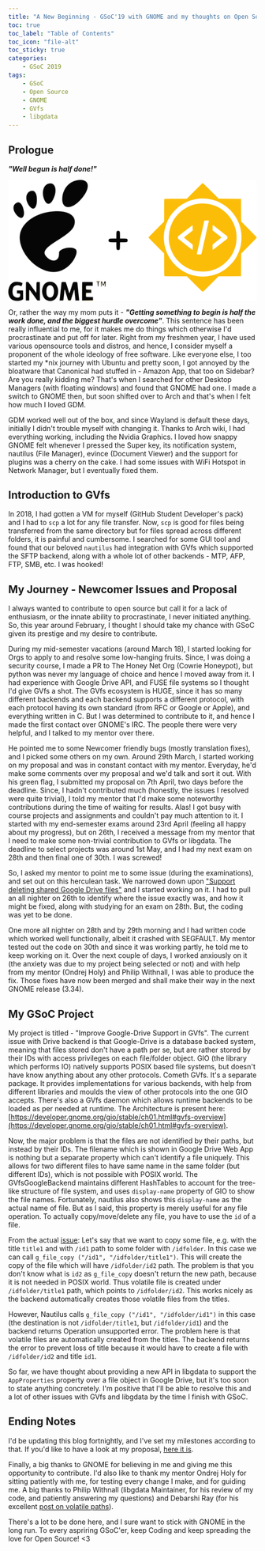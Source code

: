 ```yaml
---
title: "A New Beginning - GSoC'19 with GNOME and my thoughts on Open Source"
toc: true
toc_label: "Table of Contents"
toc_icon: "file-alt"
toc_sticky: true
categories: 
    - GSoC 2019
tags: 
    - GSoC
    - Open Source
    - GNOME
    - GVfs
    - libgdata
---
```


## Prologue
***"Well begun is half done!"***

<img src="/assets/images/gnomeandgsoc.png" alt="GSoC + GNOME" style="display: block; margin: auto;">

Or, rather the way my mom puts it - ***"Getting something to begin is half the work done, and the biggest hurdle overcome"***. This sentence has been really influential to me, for it makes me do things which otherwise I'd procrastinate and put off for later. Right from my freshmen year, I have used various opensource tools and distros, and hence, I consider myself a proponent of the whole ideology of free software. Like everyone else, I too started my \*nix journey with Ubuntu and pretty soon, I got annoyed by the bloatware that Canonical had stuffed in - Amazon App, that too on Sidebar? Are you really kidding me? That's when I searched for other Desktop Managers (with floating windows) and found that GNOME had one. I made a switch to GNOME then, but soon shifted over to Arch and that's when I felt how much I loved GDM. 

GDM worked well out of the box, and since Wayland is default these days, initially I didn't trouble myself with changing it. Thanks to Arch wiki, I had everything working, including the Nvidia Graphics. I loved how snappy GNOME felt whenever I pressed the Super key, its notification system, nautilus (File Manager), evince (Document Viewer) and the support for plugins was a cherry on the cake. I had some issues with WiFi Hotspot in Network Manager, but I eventually fixed them. 

## Introduction to GVfs

In 2018, I had gotten a VM for myself (GitHub Student Developer's pack) and I had to `scp` a lot for any file transfer. Now, `scp` is good for files being transferred from the same directory but for files spread across different folders, it is painful and cumbersome. I searched for some GUI tool and found that our beloved `nautilus` had integration with GVfs which supported the SFTP backend, along with a whole lot of other backends - MTP, AFP, FTP, SMB, etc. I was hooked! 

## My Journey - Newcomer Issues and Proposal

I always wanted to contribute to open source but call it for a lack of enthusiasm, or the innate ability to procrastinate, I never initiated anything. So, this year around February, I thought I should take my chance with GSoC given its prestige and my desire to contribute. 

During my mid-semester vacations (around March 18), I started looking for Orgs to apply to and resolve some low-hanging fruits. Since, I was doing a security course, I made a PR to The Honey Net Org (Cowrie Honeypot), but python was never my language of choice and hence I moved away from it. I had experience with Google Drive API, and FUSE file systems so I thought I'd give GVfs a shot. The GVfs ecosystem is HUGE, since it has so many different backends and each backend supports a different protocol, with each protocol having its own standard (from RFC or Google or Apple), and everything written in C. But I was determined to contribute to it, and hence I made the first contact over GNOME's IRC. The people there were very helpful, and I talked to my mentor over there. 

He pointed me to some Newcomer friendly bugs (mostly translation fixes), and I picked some others on my own. Around 29th March, I started working on my proposal and was in constant contact with my mentor. Everyday, he'd make some comments over my proposal and we'd talk and sort it out. With his green flag, I submitted my proposal on 7th April, two days before the deadline. Since, I hadn't contributed much (honestly, the issues I resolved were quite trivial), I told my mentor that I'd make some noteworthy contributions during the time of waiting for results. Alas! I got busy with course projects and assignments and couldn't pay much attention to it. I started with my end-semester exams around 23rd April (feeling all happy about my progress), but on 26th, I received a message from my mentor that I need to make some non-trivial contribution to GVfs or libgdata. The deadline to select projects was around 1st May, and I had my next exam on 28th and then final one of 30th. I was screwed!

So, I asked my mentor to point me to some issue (during the examinations), and set out on this herculean task. We narrowed down upon ["Support deleting shared Google Drive files"](https://gitlab.gnome.org/GNOME/libgdata/issues/26) and I started working on it. I had to pull an all nighter on 26th to identify where the issue exactly was, and how it might be fixed, along with studying for an exam on 28th. But, the coding was yet to be done.

One more all nighter on 28th and by 29th morning and I had written code which worked well functionally, albeit it crashed with SEGFAULT. My mentor tested out the code on 30th and since it was working partly, he told me to keep working on it. Over the next couple of days, I worked anxiously on it (the anxiety was due to my project being selected or not) and with help from my mentor (Ondrej Holy) and Philip Withnall, I was able to produce the fix. Those fixes have now been merged and shall make their way in the next GNOME release (3.34). 

## My GSoC Project

My project is titled - "Improve Google-Drive Support in GVfs". The current issue with Drive backend is that Google-Drive is a database backed system, meaning that files stored don't have a path per se, but are rather stored by their IDs with access privileges on each file/folder object. GIO (the library which performs IO) natively supports POSIX based file systems, but doesn't have know anything about any other protocols. Cometh GVfs. It's a separate package. It provides implementations for various backends, with help from different libraries and moulds the view of other protocols into the one GIO accepts. There's also a GVfs daemon which allows runtime  backends to be loaded as per needed at runtime. The Architecture is present here: [https://developer.gnome.org/gio/stable/ch01.html#gvfs-overview](https://developer.gnome.org/gio/stable/ch01.html#gvfs-overview).

Now, the major problem is that the files are not identified by their paths, but instead by their IDs. The filename which is shown in Google Drive Web App is nothing but a separate property which can't identify a file uniquely. This allows for two different files to have same name in the same folder (but different IDs), which is not possible with POSIX world. The GVfsGoogleBackend maintains different HashTables to account for the tree-like structure of file system, and uses `display-name` property of GIO to show the file names. Fortunately, nautilus also shows this `display-name` as the actual name of file. But as I said, this property is merely useful for any file operation. To actually copy/move/delete any file, you have to use the `id` of a file. 

From the actual [issue](https://gitlab.gnome.org/GNOME/gvfs/issues/8): Let's say that we want to copy some file, e.g. with the title `title1` and with `/id1` path to some folder with `/idfolder`. In this case we can call `g_file_copy ("/id1", "/idfolder/title1")`. This will create the copy of the file which will have `/idfolder/id2` path. The problem is that you don't know what is `id2` as `g_file_copy` doesn't return the new path, because it is not needed in POSIX world. Thus volatile file is created under `/idfolder/title1` path, which points to `/idfolder/id2`. This works nicely as the backend automatically creates those volatile files from the titles.

However, Nautilus calls `g_file_copy ("/id1", "/idfolder/id1")` in this case (the destination is not `/idfolder/title1`, but `/idfolder/id1`) and the backend returns Operation unsupported error. The problem here is that volatile files are automatically created from the titles. The backend returns the error to prevent loss of title because it would have to create a file with `/idfolder/id2` and title `id1`.

So far, we have thought about providing a new API in libgdata to support the `AppProperties` property over a file object in Google Drive, but it's too soon to state anything concretely. I'm positive that I'll be able to resolve this and a lot of other issues with GVfs and libgdata by the time I finish with GSoC.

## Ending Notes

I'd be updating this blog fortnightly, and I've set my milestones according to that. If you'd like to have a look at my proposal, [here it is](https://drive.google.com/open?id=1ORZRsImr0WOr8Ur-6KCxXxXW__jHTQbK). 

Finally, a big thanks to GNOME for believing in me and giving me this opportunity to contribute. I'd also like to thank my mentor Ondrej Holy for sitting patiently with me, for testing every change I make, and for guiding me. A big thanks to Philip Withnall (libgdata Maintainer, for his review of my code, and patiently answering my questions) and Debarshi Ray (for his excellent [post on volatile paths](https://debarshiray.wordpress.com/2015/09/13/google-drive-and-gnome-what-is-a-volatile-path/)). 

There's a lot to be done here, and I sure want to stick with GNOME in the long run. To every aspriring GSoC'er, keep Coding and keep spreading the love for Open Source! <3
